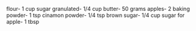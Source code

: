 flour- 1 cup
sugar granulated- 1/4 cup
butter- 50 grams
apples- 2
baking powder- 1 tsp
cinamon powder- 1/4 tsp
brown sugar- 1/4 cup
sugar for apple- 1 tbsp
